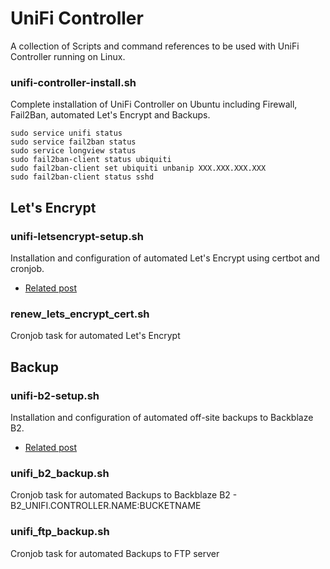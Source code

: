 # UniFi Controller
A collection of Scripts and command references to be used with UniFi Controller running on Linux.

### unifi-controller-install.sh
Complete installation of UniFi Controller on Ubuntu including Firewall, Fail2Ban, automated Let's Encrypt and Backups.
```
sudo service unifi status
sudo service fail2ban status
sudo service longview status
sudo fail2ban-client status ubiquiti
sudo fail2ban-client set ubiquiti unbanip XXX.XXX.XXX.XXX
sudo fail2ban-client status sshd
```

## Let's Encrypt
### unifi-letsencrypt-setup.sh
Installation and configuration of automated Let's Encrypt using certbot and cronjob.
* [Related post](https://kallelilja.com/2017/07/automated-lets-encrypt-unifi-controller/)

### renew_lets_encrypt_cert.sh
Cronjob task for automated Let's Encrypt

## Backup
### unifi-b2-setup.sh
Installation and configuration of automated off-site backups to Backblaze B2.
* [Related post](https://kallelilja.com/2017/07/backup-unifi-controller-backblaze-b2/)

### unifi_b2_backup.sh
Cronjob task for automated Backups to Backblaze B2 - B2_UNIFI.CONTROLLER.NAME:BUCKETNAME

### unifi_ftp_backup.sh
Cronjob task for automated Backups to FTP server

